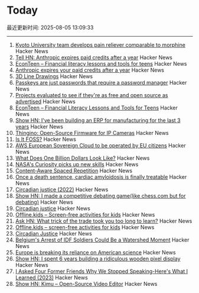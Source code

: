 # Today

最近更新时间: 2025-08-05 13:09:33

--- 
1. [Kyoto University team develops pain reliever comparable to morphine](https://www.japantimes.co.jp/news/2025/08/05/japan/japan-new-painkiller-comparable-to-morphine/) Hacker News
2. [Tell HN: Anthropic expires paid credits after a year](https://news.ycombinator.com/item?id=44793446) Hacker News
3. [EconTeen – Financial literacy lessons and tools for teens](https://econteen.com/) Hacker News
4. [Anthropic expires your paid credits after a year](https://news.ycombinator.com/item?id=44793446) Hacker News
5. [3D Line Drawings](https://amritkwatra.com/experiments/3d-line-drawings) Hacker News
6. [Passkeys are just passwords that require a password manager](https://danfabulich.medium.com/passkeys-are-just-passwords-that-require-a-password-manager-ebb7f2fdcadf) Hacker News
7. [Projects evaluated to see if they're as free and open source as advertised](https://isitreallyfoss.com/) Hacker News
8. [EconTeen – Financial Literacy Lessons and Tools for Teens](https://econteen.com/) Hacker News
9. [Show HN: I've been building an ERP for manufacturing for the last 3 years](https://github.com/crbnos/carbon) Hacker News
10. [Thingino: Open-Source Firmware for IP Cameras](https://thingino.com/) Hacker News
11. [Is It FOSS?](https://isitreallyfoss.com/) Hacker News
12. [AWS European Sovereign Cloud to be operated by EU citizens](https://www.aboutamazon.eu/news/aws/aws-european-sovereign-cloud-to-be-operated-by-eu-citizens) Hacker News
13. [What Does One Billion Dollars Look Like?](https://whatdoesonebilliondollarslooklike.website/) Hacker News
14. [NASA's Curiosity picks up new skills](https://www.jpl.nasa.gov/news/marking-13-years-on-mars-nasas-curiosity-picks-up-new-skills/) Hacker News
15. [Content-Aware Spaced Repetition](https://www.giacomoran.com/blog/content-aware-sr/) Hacker News
16. [Once a death sentence, cardiac amyloidosis is finally treatable](https://www.nytimes.com/2025/08/04/well/cardiac-amyloidosis.html) Hacker News
17. [Circadian justice (2022)](https://eprints.lse.ac.uk/112431/) Hacker News
18. [Show HN: I made a competitive debating game(like chess.com but for debating)](https://crs-prod-rankeddebate-l4dnggfaca-nn.a.run.app/) Hacker News
19. [Circadian justice](https://eprints.lse.ac.uk/112431/) Hacker News
20. [Offline.kids – Screen-free activities for kids](https://offline.kids/) Hacker News
21. [Ask HN: What trick of the trade took you too long to learn?](https://news.ycombinator.com/item?id=44789068) Hacker News
22. [Offline.kids – screen-free activities for kids](https://offline.kids/) Hacker News
23. [Circadian Justice](https://eprints.lse.ac.uk/112431/) Hacker News
24. [Belgium's Arrest of IDF Soldiers Could Be a Watershed Moment](https://jacobin.com/2025/08/belgium-israeli-soldiers-arrest-gaza) Hacker News
25. [Europe is breaking its reliance on American science](https://www.reuters.com/sustainability/climate-energy/europe-is-breaking-its-reliance-american-science-2025-08-01/) Hacker News
26. [Show HN: I spent 6 years building a ridiculous wooden pixel display](https://benholmen.com/blog/kilopixel/) Hacker News
27. [I Asked Four Former Friends Why We Stopped Speaking-Here's What I Learned (2023)](https://www.vogue.com/article/reconnecting-with-ex-friends) Hacker News
28. [Show HN: Kimu – Open-Source Video Editor](https://www.trykimu.com/) Hacker News
